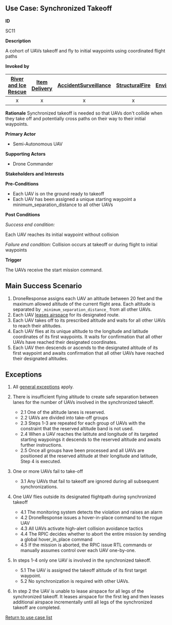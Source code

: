 ## Use Case: Synchronized Takeoff

**ID**

SC11


**Description**

A cohort of UAVs takeoff and fly to initial waypoints using coordinated flight paths

**Invoked by**


| [River and Ice Rescue](../main/RiverRescue.md) | [Item Delivery](../main/ItemDelivery.md)| [AccidentSurveillance](../main/AccidentSurveillance.md) | [StructuralFire](../main/StructuralFire.md) | [EnvironmentalSampling](../main/EnvironmentalSampling.md) |
| :------: | :--------: | :--------: | :------: |:------: |
| x | x | x | x | x|

**Rationale**
Synchronized takeoff is needed so that UAVs don&#39;t collide when they take off and potentially cross paths on their way to their initial waypoints.

**Primary Actor**

- Semi-Autonomous UAV

**Supporting Actors**

- Drone Commander

**Stakeholders and Interests**

**Pre-Conditions**

- Each UAV is on the ground ready to takeoff
- Each UAV has been assigned a unique starting waypoint a minimum_separation_distance to all other UAVs

**Post Conditions**

_Success end condition:_

Each UAV reaches its initial waypoint without collision

_Failure end condition:_
 Collision occurs at takeoff or during flight to initial waypoints

**Trigger**

The UAVs receive the start mission command.

## Main Success Scenario

1. DroneResponse assigns each UAV an altitude between 20 feet and the maximum allowed altitude of the current flight area. Each altitude is separated by `_minimum_separation_distance_` from all other UAVs.
2. Each UAV [leases airspace](LeaseAirspace.md) for its designated route.
3. Each UAV takes off to its prescribed altitude and waits for all other UAVs to reach their altitudes.
4. Each UAV flies at its unique altitude to the longitude and latitude coordinates of its first waypoints. It waits for confirmation that all other UAVs have reached their designated coordinates.
5. Each UAV then descends or ascends to the designated altitude of its first waypoint and awaits confirmation that all other UAVs have reached their designated altitudes.

## Exceptions
1. All [general exceptions](../../README.md#GeneralExceptions) apply.

2. There is insufficient flying altitude to create safe separation between lanes for the number of UAVs involved in the synchronized takeoff.
   * 2.1 One of the altitude lanes is reserved.
   * 2.2 UAVs are divided into take-off groups
   * 2.3 Steps 1-3 are repeated for each group of UAVs with the constraint that the reserved altitude band is not used.
   * 2.4 When a UAV reaches the latitute and longitude of its targeted starting waypoings it descends to the reserved altitude and awaits further instructions.
   * 2.5 Once all groups have been processed and all UAVs are positioned at the reserved altitude at their longitude and latitude, Step 4 is executed.
   
3. One or more UAVs fail to take-off
   * 3.1 Any UAVs that fail to takeoff are ignored during all subsequent synchronizations.
   
4. One UAV flies outside its designated flightpath during synchronized takeoff
   * 4.1 The monitoring system detects the violation and raises an alarm
   * 4.2 DroneResponse issues a hover-in-place command to the rogue UAV
   * 4.3 All UAVs activate high-alert collision avoidance tactics
   * 4.4 The RPIC decides whether to abort the entire mission by sending a global hover_in_place command
   * 4.5 If the mission is aborted, the RPIC issue RTL commands or manually assumes control over each UAV one-by-one.
   
5. In steps 1-4 only one UAV is involved in the synchronized takeoff.
   * 5.1 The UAV is assigned the takeoff altitude of its first target waypoint.
   * 5.2 No synchronization is required with other UAVs.
   
6. In step 2 the UAV is unable to lease airspace for all legs of the synchronized takeoff. It leases airspace for the first leg and then leases additional airspace incrementally until all legs of the synchronized takeoff are completed.

[Return to use case list](../../README.md)
